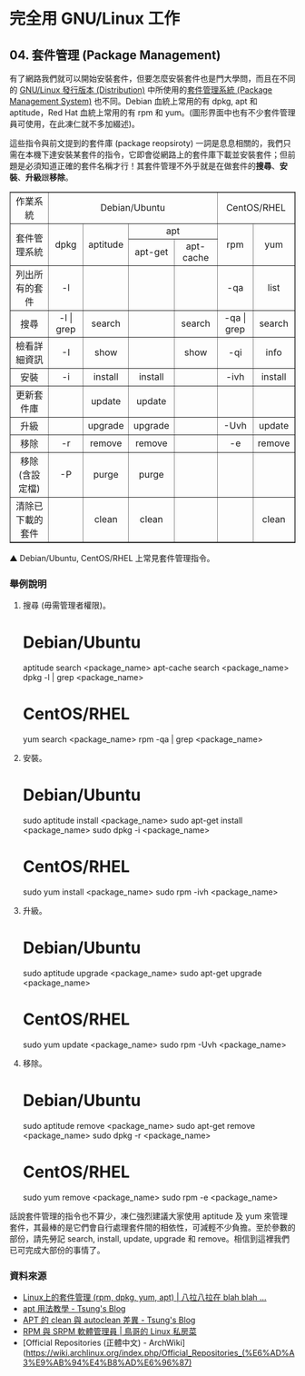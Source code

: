 # 完全用 GNU/Linux 工作
 
## 04. 套件管理 (Package Management)

有了網路我們就可以開始安裝套件，但要怎麼安裝套件也是門大學問，而且在不同的 [GNU/Linux 發行版本 (Distribution)](http://zh.wikipedia.org/wiki/Linux%E5%8F%91%E8%A1%8C%E7%89%88) 中所使用的[套件管理系統 (Package Management System)](http://en.wikipedia.org/wiki/Package_management_system) 也不同。Debian 血統上常用的有 dpkg, apt 和 aptitude，Red Hat 血統上常用的有 rpm 和 yum。(圖形界面中也有不少套件管理員可使用，在此凍仁就不多加綴述)。

這些指令與前文提到的套件庫 (package reopsiroty) 一詞是息息相關的，我們只需在本機下達安裝某套件的指令，它即會從網路上的套件庫下載並安裝套件；但前題是必須知道正確的套件名稱才行！其套件管理不外乎就是在做套件的**搜尋**、**安裝**、**升級**跟**移除**。

<table cols="7" cellspacing="0" border="1"> <colgroup ></colgroup> <colgroup ></colgroup> <colgroup span="2" ></colgroup> <colgroup ></colgroup> <colgroup ></colgroup> <colgroup ></colgroup>
	<tbody>
		<tr>
			<td align="CENTER" valign="MIDDLE">作業系統</td>
			<td colspan="4" align="CENTER" valign="MIDDLE">Debian/Ubuntu</td>
			<td colspan="2" align="CENTER" valign="MIDDLE">CentOS/RHEL</td>
		</tr>
		<tr>
			<td rowspan="2" align="CENTER" valign="MIDDLE">套件管理系統</td>
			<td rowspan="2" align="CENTER" valign="MIDDLE">dpkg</td>
			<td rowspan="2" align="CENTER" valign="MIDDLE">aptitude</td>
			<td colspan="2" align="CENTER" valign="MIDDLE">apt</td>
			<td rowspan="2" align="CENTER" valign="MIDDLE">rpm</td>
			<td rowspan="2" align="CENTER" valign="MIDDLE">yum</td>
		</tr>
		<tr>
			<td align="CENTER" valign="MIDDLE">apt-get</td>
			<td align="CENTER" valign="MIDDLE">apt-cache</td>
		</tr>
		<tr>
			<td align="CENTER" valign="MIDDLE">列出所有的套件</td>
			<td align="CENTER" valign="MIDDLE">-l</td>
			<td align="CENTER" valign="MIDDLE"></td>
			<td align="CENTER" valign="MIDDLE"></td>
			<td align="CENTER" valign="MIDDLE"></td>
			<td align="CENTER" valign="MIDDLE">-qa</td>
			<td align="CENTER" valign="MIDDLE">list</td>
		</tr>
		<tr>
			<td align="CENTER" valign="MIDDLE">搜尋</td>
			<td align="CENTER" valign="MIDDLE">-l | grep</td>
			<td align="CENTER" valign="MIDDLE">search</td>
			<td align="CENTER" valign="MIDDLE"></td>
			<td align="CENTER" valign="MIDDLE">search</td>
			<td align="CENTER" valign="MIDDLE">-qa | grep</td>
			<td align="CENTER" valign="MIDDLE">search</td>
		</tr>
		<tr>
			<td align="CENTER" valign="MIDDLE">檢看詳細資訊</td>
			<td align="CENTER" valign="MIDDLE">-I </td>
			<td align="CENTER" valign="MIDDLE">show</td>
			<td align="CENTER" valign="MIDDLE">
		</td>
			<td align="CENTER" valign="MIDDLE">show</td>
			<td align="CENTER" valign="MIDDLE">-qi</td>
			<td align="CENTER" valign="MIDDLE">info</td>
		</tr>
		<tr>
			<td align="CENTER" valign="MIDDLE">安裝</td>
			<td align="CENTER" valign="MIDDLE">-i</td>
			<td align="CENTER" valign="MIDDLE">install</td>
			<td align="CENTER" valign="MIDDLE">install</td>
			<td align="CENTER" valign="MIDDLE"></td>
			<td align="CENTER" valign="MIDDLE">-ivh</td>
			<td align="CENTER" valign="MIDDLE">install</td>
		</tr>
		<tr>
			<td align="CENTER" valign="MIDDLE">更新套件庫</td>
			<td align="CENTER" valign="MIDDLE"></td>
			<td align="CENTER" valign="MIDDLE">update</td>
			<td align="CENTER" valign="MIDDLE">update</td>
			<td align="CENTER" valign="MIDDLE"></td>
			<td align="CENTER" valign="MIDDLE"></td>
			<td align="CENTER" valign="MIDDLE"></td>
		</tr>
		<tr>
			<td align="CENTER" valign="MIDDLE">升級</td>
			<td align="CENTER" valign="MIDDLE"></td>
			<td align="CENTER" valign="MIDDLE">upgrade</td>
			<td align="CENTER" valign="MIDDLE">upgrade</td>
			<td align="CENTER" valign="MIDDLE"></td>
			<td align="CENTER" valign="MIDDLE">-Uvh</td>
			<td align="CENTER" valign="MIDDLE">update</td>
		</tr>
		<tr>
			<td align="CENTER" valign="MIDDLE">移除</td>
			<td align="CENTER" valign="MIDDLE">-r</td>
			<td align="CENTER" valign="MIDDLE">remove</td>
			<td align="CENTER" valign="MIDDLE">remove</td>
			<td align="CENTER" valign="MIDDLE"></td>
			<td align="CENTER" valign="MIDDLE">-e</td>
			<td align="CENTER" valign="MIDDLE">remove</td>
		</tr>
		<tr>
			<td align="CENTER" valign="MIDDLE">移除 (含設定檔)</td>
			<td align="CENTER" valign="MIDDLE">-P</td>
			<td align="CENTER" valign="MIDDLE">purge</td>
			<td align="CENTER" valign="MIDDLE">purge</td>
			<td align="CENTER" valign="MIDDLE"></td>
			<td align="CENTER" valign="MIDDLE"></td>
			<td align="CENTER" valign="MIDDLE"></td>
		</tr>
		<tr>
			<td align="CENTER" valign="MIDDLE">清除已下載的套件</td>
			<td align="CENTER" valign="MIDDLE"></td>
			<td align="CENTER" valign="MIDDLE">clean</td>
			<td align="CENTER" valign="MIDDLE">clean</td>
			<td align="CENTER" valign="MIDDLE"></td>
			<td align="CENTER" valign="MIDDLE"></td>
			<td align="CENTER" valign="MIDDLE">clean</td>
		</tr>
	</tbody>
</table>
▲ Debian/Ubuntu, CentOS/RHEL 上常見套件管理指令。

### 舉例說明

1. 搜尋 (毋需管理者權限)。

	# Debian/Ubuntu
	aptitude search  <package_name>
	apt-cache search <package_name>
	dpkg -l | grep   <package_name>

	# CentOS/RHEL
	yum search		<package_name>
	rpm -qa | grep	<package_name>

2. 安裝。

	# Debian/Ubuntu
	sudo aptitude install <package_name>
	sudo apt-get install  <package_name>
	sudo dpkg -i		  <package_name>

	# CentOS/RHEL
	sudo yum install	<package_name>
	sudo rpm -ivh		<package_name>

3. 升級。

	# Debian/Ubuntu
	sudo aptitude upgrade <package_name>
	sudo apt-get upgrade  <package_name>

	# CentOS/RHEL
	sudo yum update	<package_name>
	sudo rpm -Uvh	<package_name>

4. 移除。

	# Debian/Ubuntu
	sudo aptitude remove <package_name>
	sudo apt-get remove	 <package_name>
	sudo dpkg -r		 <package_name>

	# CentOS/RHEL
	sudo yum remove	<package_name>
	sudo rpm -e		<package_name>

話說套件管理的指令也不算少，凍仁強烈建議大家使用 aptitude 及 yum 來管理套件，其最棒的是它們會自行處理套件間的相依性，可減輕不少負擔。至於參數的部份，請先勞記 search, install, update, upgrade 和 remove。相信到這裡我們已可完成大部份的事情了。

### 資料來源

- [Linux上的套件管理 (rpm, dpkg, yum, apt) | 八拉八拉在 blah blah ...](http://blog.roodo.com/schonrosemary/archives/4362693.html)
- [apt 用法教學 - Tsung's Blog](http://blog.longwin.com.tw/2005/05/use_apt/)
- [APT 的 clean 與 autoclean 差異 - Tsung's Blog](http://blog.longwin.com.tw/2012/05/apt-clean-autoclean-diff-2012/)
- [RPM 與 SRPM 軟體管理員 | 鳥哥的 Linux 私房菜](http://linux.vbird.org/linux_basic/0520rpm_and_srpm.php)
- [Official Repositories (正體中文) - ArchWiki](https://wiki.archlinux.org/index.php/Official_Repositories_(%E6%AD%A3%E9%AB%94%E4%B8%AD%E6%96%87)

